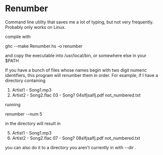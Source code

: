 # Renumber
Command line utility that saves me a lot of typing, but not very frequently. Probably only works on Linux.

compile with

  ghc --make Renumber.hs -o renumber

and copy the executable into /usr/local/bin, or somewhere else in your $PATH

If you have a bunch of files whose names begin with two digit numeric identifiers,
this program will renumber them in order. For example, if I have a directory
containing

  01. Artist1 - Song1.mp3
  02. Artist2 - Song2.flac
  03 - Song?
  04slfjsalfj.pdf
  not_numbered.txt

running

  renumber --num 5

in the directory will result in

  05. Artist1 - Song1.mp3
  06. Artist2 - Song2.flac
  07 - Song?
  08slfjsalfj.pdf
  not_numbered.txt

you can also do it to a directory you aren't currently in with --dir <directory>.